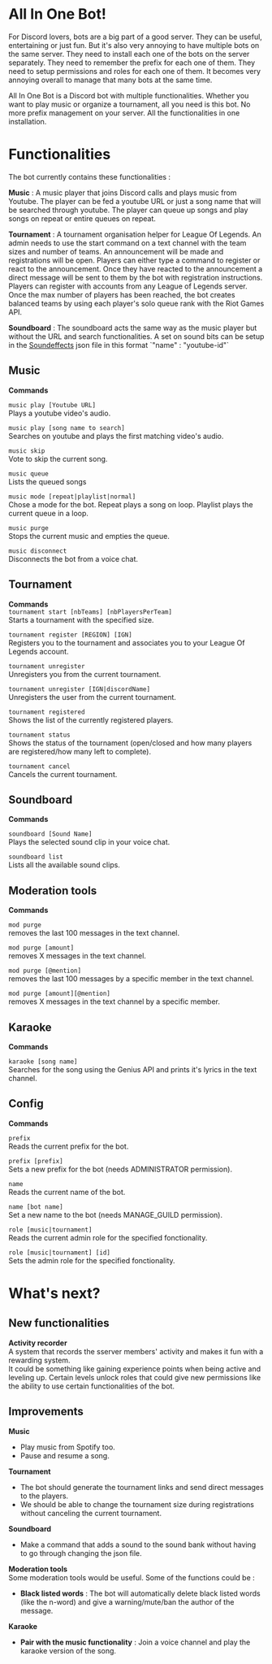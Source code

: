 # All In One Bot!  

For Discord lovers, bots are a big part of a good server. They can be useful, entertaining or just fun. But it's also very annoying to have multiple bots on the same server. They need to install each one of the bots on the server separately. They need to remember the prefix for each one of them. They need to setup permissions and roles for each one of them. It becomes very annoying overall to manage that many bots at the same time. 
  
All In One Bot is a Discord bot with multiple functionalities. Whether you want to play music or organize a tournament, all you need is this bot. No more prefix management on your server. All the functionalities in one installation.  
  

# Functionalities  
  
The bot currently contains these functionalities :  
  
**Music** : A music player that joins Discord calls and plays music from Youtube. The player can be fed a youtube URL or just a song name that will be searched through youtube. The player can queue up songs and play songs on repeat or entire queues on repeat.  
  
**Tournament** : A tournament organisation helper for League Of Legends. An admin needs to use the start command on a text channel with the team sizes and number of teams. An announcement will be made and registrations will be open. Players can either type a command to register or react to the announcement. Once they have reacted to the announcement a direct message will be sent to them by the bot with registration instructions. Players can register with accounts from any League of Legends server. Once the max number of players has been reached, the bot creates balanced teams by using each player's solo queue rank with the Riot Games API.  
  
**Soundboard** : The soundboard acts the same way as the music player but without the URL and search functionalities. A set on sound bits can be setup in the [Soundeffects]([https://github.com/MassinissaAchour/All-In-One-Bot/blob/master/soundeffects.json](https://github.com/MassinissaAchour/All-In-One-Bot/blob/master/soundeffects.json)) json file in this format `"name" : "youtube-id"`  
  
## Music

**Commands**  

`music play [Youtube URL]`  
Plays a youtube video's audio.  
  
`music play [song name to search]`  
Searches on youtube and plays the first matching video's audio.  
  
`music skip`  
Vote to skip the current song.  
  
`music queue`  
Lists the queued songs  
  
`music mode [repeat|playlist|normal]`  
Chose a mode for the bot. Repeat plays a song on loop. Playlist plays the current queue in a loop.  
  
`music purge`  
Stops the current music and empties the queue.  
  
`music disconnect`  
Disconnects the bot from a voice chat.  
  

## Tournament  

**Commands**  
`tournament start [nbTeams] [nbPlayersPerTeam]`  
Starts a tournament with the specified size.  
  
`tournament register [REGION] [IGN]`  
Registers you to the tournament and associates you to your League Of Legends account.  
  
`tournament unregister`  
Unregisters you from the current tournament.  
  
`tournament unregister [IGN|discordName]`  
Unregisters the user from the current tournament.  
  
`tournament registered`  
Shows the list of the currently registered players.  
  
`tournament status`  
Shows the status of the tournament (open/closed and how many players are registered/how many left to complete).  
  
`tournament cancel`  
Cancels the current tournament.  
  
  
## Soundboard  

**Commands**  

`soundboard [Sound Name]`  
Plays the selected sound clip in your voice chat. 
  
`soundboard list`  
Lists all the available sound clips.  
  
## Moderation tools  

**Commands**  

`mod purge`  
removes the last 100 messages in the text channel.  
  
`mod purge [amount]`  
removes X messages in the text channel.  
  
`mod purge [@mention]`  
removes the last 100 messages by a specific member in the text channel.  
  
`mod purge [amount][@mention]`  
removes X messages in the text channel by a specific member.  
  
## Karaoke  

**Commands**  

`karaoke [song name]`  
Searches for the song using the Genius API and prints it's lyrics in the text channel.  
  
## Config  

**Commands**  
  
`prefix`  
Reads the current prefix for the bot.  
  
`prefix [prefix]`  
Sets a new prefix for the bot (needs ADMINISTRATOR permission).  
  
`name `  
Reads the current name of the bot.  
  
`name [bot name]`  
Set a new name to the bot (needs MANAGE_GUILD permission). 
  
`role [music|tournament] `  
Reads the current admin role for the specified fonctionality.  
  
`role [music|tournament] [id] `  
Sets the admin role for the specified fonctionality.  
  
# What's next?  

## New functionalities  
  
**Activity recorder**  
A system that records the sserver members' activity and makes it fun with a rewarding system.  
It could be something like gaining experience points when being active and leveling up. Certain levels unlock roles that could give new permissions like the ability to use certain functionalities of the bot.  


##  Improvements  

**Music**  
- Play music from Spotify too.  
- Pause and resume a song.  

**Tournament**  
- The bot should generate the tournament links and send direct messages to the players.  
- We should be able to change the tournament size during registrations without canceling the current tournament.  

**Soundboard**  
- Make a command that adds a sound to the sound bank without having to go through changing the json file.  

**Moderation tools**  
Some moderation tools would be useful. Some of the functions could be :  
- **Black listed words** : The bot will automatically delete black listed words (like the n-word) and give a warning/mute/ban the author of the message.  

**Karaoke**  
- **Pair with the music functionality** : Join a voice channel and play the karaoke version of the song.  
